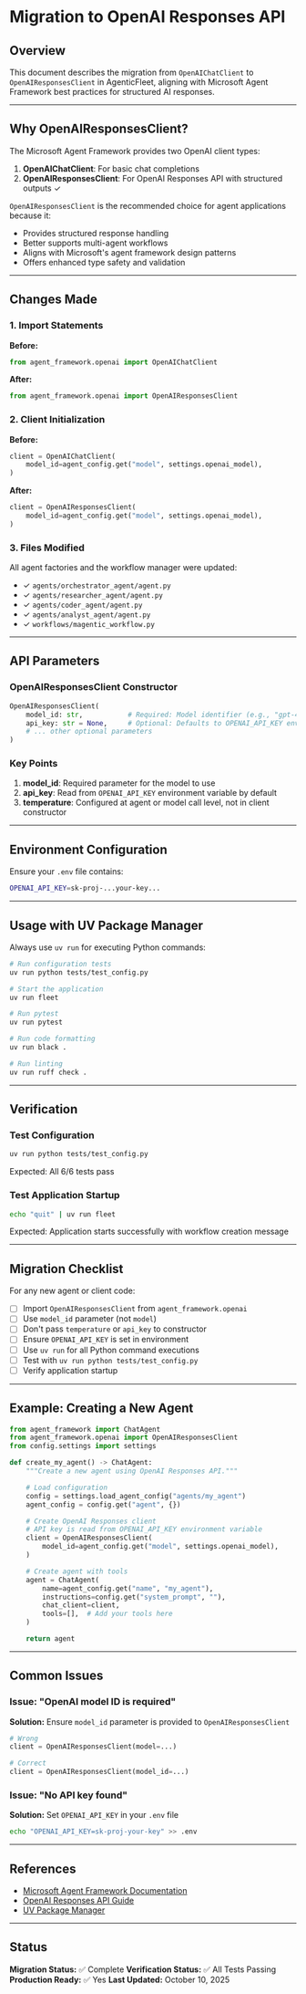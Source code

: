 # Migration to OpenAI Responses API

## Overview

This document describes the migration from `OpenAIChatClient` to `OpenAIResponsesClient` in AgenticFleet, aligning with Microsoft Agent Framework best practices for structured AI responses.

---

## Why OpenAIResponsesClient?

The Microsoft Agent Framework provides two OpenAI client types:

1. **OpenAIChatClient**: For basic chat completions
2. **OpenAIResponsesClient**: For OpenAI Responses API with structured outputs ✓

`OpenAIResponsesClient` is the recommended choice for agent applications because it:
- Provides structured response handling
- Better supports multi-agent workflows
- Aligns with Microsoft's agent framework design patterns
- Offers enhanced type safety and validation

---

## Changes Made

### 1. Import Statements

**Before:**
```python
from agent_framework.openai import OpenAIChatClient
```

**After:**
```python
from agent_framework.openai import OpenAIResponsesClient
```

### 2. Client Initialization

**Before:**
```python
client = OpenAIChatClient(
    model_id=agent_config.get("model", settings.openai_model),
)
```

**After:**
```python
client = OpenAIResponsesClient(
    model_id=agent_config.get("model", settings.openai_model),
)
```

### 3. Files Modified

All agent factories and the workflow manager were updated:

- ✓ `agents/orchestrator_agent/agent.py`
- ✓ `agents/researcher_agent/agent.py`
- ✓ `agents/coder_agent/agent.py`
- ✓ `agents/analyst_agent/agent.py`
- ✓ `workflows/magentic_workflow.py`

---

## API Parameters

### OpenAIResponsesClient Constructor

```python
OpenAIResponsesClient(
    model_id: str,           # Required: Model identifier (e.g., "gpt-4o", "gpt-5")
    api_key: str = None,     # Optional: Defaults to OPENAI_API_KEY env var
    # ... other optional parameters
)
```

### Key Points

1. **model_id**: Required parameter for the model to use
2. **api_key**: Read from `OPENAI_API_KEY` environment variable by default
3. **temperature**: Configured at agent or model call level, not in client constructor

---

## Environment Configuration

Ensure your `.env` file contains:

```bash
OPENAI_API_KEY=sk-proj-...your-key...
```

---

## Usage with UV Package Manager

Always use `uv run` for executing Python commands:

```bash
# Run configuration tests
uv run python tests/test_config.py

# Start the application
uv run fleet

# Run pytest
uv run pytest

# Run code formatting
uv run black .

# Run linting
uv run ruff check .
```

---

## Verification

### Test Configuration
```bash
uv run python tests/test_config.py
```
Expected: All 6/6 tests pass

### Test Application Startup
```bash
echo "quit" | uv run fleet
```
Expected: Application starts successfully with workflow creation message

---

## Migration Checklist

For any new agent or client code:

- [ ] Import `OpenAIResponsesClient` from `agent_framework.openai`
- [ ] Use `model_id` parameter (not `model`)
- [ ] Don't pass `temperature` or `api_key` to constructor
- [ ] Ensure `OPENAI_API_KEY` is set in environment
- [ ] Use `uv run` for all Python command executions
- [ ] Test with `uv run python tests/test_config.py`
- [ ] Verify application startup

---

## Example: Creating a New Agent

```python
from agent_framework import ChatAgent
from agent_framework.openai import OpenAIResponsesClient
from config.settings import settings

def create_my_agent() -> ChatAgent:
    """Create a new agent using OpenAI Responses API."""

    # Load configuration
    config = settings.load_agent_config("agents/my_agent")
    agent_config = config.get("agent", {})

    # Create OpenAI Responses client
    # API key is read from OPENAI_API_KEY environment variable
    client = OpenAIResponsesClient(
        model_id=agent_config.get("model", settings.openai_model),
    )

    # Create agent with tools
    agent = ChatAgent(
        name=agent_config.get("name", "my_agent"),
        instructions=config.get("system_prompt", ""),
        chat_client=client,
        tools=[],  # Add your tools here
    )

    return agent
```

---

## Common Issues

### Issue: "OpenAI model ID is required"

**Solution:** Ensure `model_id` parameter is provided to `OpenAIResponsesClient`

```python
# Wrong
client = OpenAIResponsesClient(model=...)

# Correct
client = OpenAIResponsesClient(model_id=...)
```

### Issue: "No API key found"

**Solution:** Set `OPENAI_API_KEY` in your `.env` file

```bash
echo "OPENAI_API_KEY=sk-proj-your-key" >> .env
```

---

## References

- [Microsoft Agent Framework Documentation](https://learn.microsoft.com/en-us/agent-framework/)
- [OpenAI Responses API Guide](https://github.com/microsoft/agent-framework/tree/main/python/examples)
- [UV Package Manager](https://github.com/astral-sh/uv)

---

## Status

**Migration Status:** ✅ Complete
**Verification Status:** ✅ All Tests Passing
**Production Ready:** ✅ Yes
**Last Updated:** October 10, 2025
